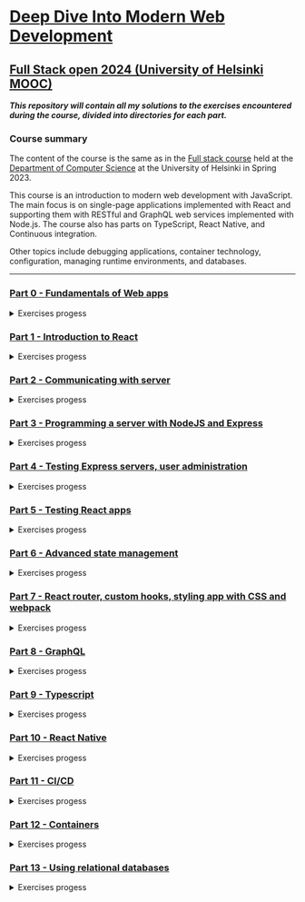 # [Deep Dive Into Modern Web Development](https://fullstackopen.com/en/)
## [Full Stack open 2024 (University of Helsinki MOOC)](https://fullstackopen.com/en/)

***This repository will contain all my solutions to the exercises encountered during the course, divided into directories for each part.***

### Course summary

The content of the course is the same as in the [Full stack course](https://fullstackopen.com/) held at the [Department of Computer Science](https://www.helsinki.fi/en/faculty-science/faculty/computer-science) at the University of Helsinki in Spring 2023.

This course is an introduction to modern web development with JavaScript. The main focus is on single-page applications implemented with React and supporting them with RESTful and GraphQL web services implemented with Node.js. The course also has parts on TypeScript, React Native, and Continuous integration.

Other topics include debugging applications, container technology, configuration, managing runtime environments, and databases.

----------------------------------------------------------------------------

### [Part 0 - Fundamentals of Web apps](https://github.com/ningia92/full-stack-open/tree/main/part0)
  <details> 
  <summary>Exercises progess</summary>
  
  - [x] 0.1  
  - [x] 0.2  
  - [x] 0.3  
  - [x] 0.4  
  - [x] 0.5  
  - [x] 0.6
        
  </details>

### [Part 1 - Introduction to React](https://github.com/ningia92/full-stack-open/tree/main/part1)
  <details> 
  <summary>Exercises progess</summary>
    
  - [x] 1.1
  - [x] 1.2
  - [x] 1.3
  - [x] 1.4
  - [x] 1.5
  - [ ] 1.6
  - [ ] 1.7
  - [ ] 1.8
  - [ ] 1.9
  - [ ] 1.10
  - [ ] 1.11
  - [ ] 1.12
  - [ ] 1.13
  - [ ] 1.14
        
  </details>

### [Part 2 - Communicating with server](https://github.com/ningia92/full-stack-open/tree/main/part2)
  <details> 
  <summary>Exercises progess</summary>
    
  - [ ] 2.1
  - [ ] 2.2
  - [ ] 2.3
  - [ ] 2.4
  - [ ] 2.5
  - [ ] 2.6
  - [ ] 2.7
  - [ ] 2.8
  - [ ] 2.9
  - [ ] 2.10
  - [ ] 2.11
  - [ ] 2.12
  - [ ] 2.13
  - [ ] 2.14
  - [ ] 2.15
  - [ ] 2.16
  - [ ] 2.17
  - [ ] 2.18
  - [ ] 2.19
  - [ ] 2.20

  </details>

### [Part 3 - Programming a server with NodeJS and Express](https://github.com/ningia92/full-stack-open/tree/main/part3)
  <details> 
  <summary>Exercises progess</summary>
    
  - [ ] 3.1
  - [ ] 3.2
  - [ ] 3.3
  - [ ] 3.4
  - [ ] 3.5
  - [ ] 3.6
  - [ ] 3.7
  - [ ] 3.8
  - [ ] 3.9
  - [ ] 3.10
  - [ ] 3.11
  - [ ] 3.12
  - [ ] 3.13
  - [ ] 3.14
  - [ ] 3.15
  - [ ] 3.16
  - [ ] 3.17
  - [ ] 3.18
  - [ ] 3.19
  - [ ] 3.20
  - [ ] 3.21
  - [ ] 3.22
        
  </details>

### [Part 4 - Testing Express servers, user administration](https://github.com/ningia92/full-stack-open/tree/main/part4)
  <details> 
  <summary>Exercises progess</summary>
    
  - [ ] 4.1
  - [ ] 4.2
  - [ ] 4.3
  - [ ] 4.4
  - [ ] 4.5
  - [ ] 4.6
  - [ ] 4.7
  - [ ] 4.8
  - [ ] 4.9
  - [ ] 4.10
  - [ ] 4.11
  - [ ] 4.12
  - [ ] 4.13
  - [ ] 4.14
  - [ ] 4.15
  - [ ] 4.16
  - [ ] 4.17
  - [ ] 4.18
  - [ ] 4.19
  - [ ] 4.20
  - [ ] 4.21
  - [ ] 4.22
    
  </details>

### [Part 5 - Testing React apps](https://github.com/ningia92/full-stack-open/tree/main/part5)
  <details> 
  <summary>Exercises progess</summary>
    
  - [ ] 5.1
  - [ ] 5.2
  - [ ] 5.3
  - [ ] 5.4
  - [ ] 5.5
  - [ ] 5.6
  - [ ] 5.7
  - [ ] 5.8
  - [ ] 5.9
  - [ ] 5.10
  - [ ] 5.11
  - [ ] 5.12
  - [ ] 5.13
  - [ ] 5.14
  - [ ] 5.15
  - [ ] 5.16
  - [ ] 5.17
  - [ ] 5.18
  - [ ] 5.19
  - [ ] 5.20
  - [ ] 5.21
    
  </details>

### [Part 6 - Advanced state management](https://github.com/ningia92/full-stack-open/tree/main/part6)
  <details> 
  <summary>Exercises progess</summary>
    
  - [ ] 6.1
  - [ ] 6.2
  - [ ] 6.3
  - [ ] 6.4
  - [ ] 6.5
  - [ ] 6.6
  - [ ] 6.7
  - [ ] 6.8
  - [ ] 6.9
  - [ ] 6.10
  - [ ] 6.11
  - [ ] 6.12
  - [ ] 6.13
  - [ ] 6.14
  - [ ] 6.15
  - [ ] 6.16
  - [ ] 6.17
  - [ ] 6.18
  - [ ] 6.19
  - [ ] 6.20
  - [ ] 6.21
    
  </details>

### [Part 7 - React router, custom hooks, styling app with CSS and webpack](https://github.com/ningia92/full-stack-open/tree/main/part7)
  <details> 
  <summary>Exercises progess</summary>
    
  - [ ] 7.1
  - [ ] 7.2
  - [ ] 7.3
  - [ ] 7.4
  - [ ] 7.5
  - [ ] 7.6
  - [ ] 7.7
  - [ ] 7.8
  - [ ] 7.9
  - [ ] 7.10
  - [ ] 7.11
  - [ ] 7.12
  - [ ] 7.13
  - [ ] 7.14
  - [ ] 7.15
  - [ ] 7.16
  - [ ] 7.17
  - [ ] 7.18
  - [ ] 7.19
  - [ ] 7.20
  - [ ] 7.21
    
  </details>

### [Part 8 - GraphQL](https://github.com/ningia92/full-stack-open/tree/main/part8)
  <details> 
  <summary>Exercises progess</summary>
    
  - [ ] 8.1
  - [ ] 8.2
  - [ ] 8.3
  - [ ] 8.4
  - [ ] 8.5
  - [ ] 8.6
  - [ ] 8.7
  - [ ] 8.8
  - [ ] 8.9
  - [ ] 8.10
  - [ ] 8.11
  - [ ] 8.12
  - [ ] 8.13
  - [ ] 8.14
  - [ ] 8.15
  - [ ] 8.16
  - [ ] 8.17
  - [ ] 8.18
  - [ ] 8.19
  - [ ] 8.20
  - [ ] 8.21
  - [ ] 8.22
  - [ ] 8.23
  - [ ] 8.24
  - [ ] 8.25
  - [ ] 8.26
    
  </details>

### [Part 9 - Typescript](https://github.com/ningia92/full-stack-open/tree/main/part9)
  <details> 
  <summary>Exercises progess</summary>
    
  - [ ] 9.1
  - [ ] 9.2
  - [ ] 9.3
  - [ ] 9.4
  - [ ] 9.5
  - [ ] 9.6
  - [ ] 9.7
  - [ ] 9.8
  - [ ] 9.9
  - [ ] 9.10
  - [ ] 9.11
  - [ ] 9.12
  - [ ] 9.13
  - [ ] 9.14
  - [ ] 9.15
  - [ ] 9.16
  - [ ] 9.17
  - [ ] 9.18
  - [ ] 9.19
  - [ ] 9.20
  - [ ] 9.21
  - [ ] 9.22
  - [ ] 9.23
  - [ ] 9.24
  - [ ] 9.25
  - [ ] 9.26
  - [ ] 9.27
    
  </details>

### [Part 10 - React Native](https://github.com/ningia92/full-stack-open/tree/main/part10)
  <details> 
  <summary>Exercises progess</summary>
    
  - [ ] 10.1
  - [ ] 10.2
  - [ ] 10.3
  - [ ] 10.4
  - [ ] 10.5
  - [ ] 10.6
  - [ ] 10.7
  - [ ] 10.8
  - [ ] 10.9
  - [ ] 10.10
  - [ ] 10.11
  - [ ] 10.12
  - [ ] 10.13
  - [ ] 10.14
  - [ ] 10.15
  - [ ] 10.16
  - [ ] 10.17
  - [ ] 10.18
  - [ ] 10.19
  - [ ] 10.20
  - [ ] 10.21
  - [ ] 10.22
  - [ ] 10.23
  - [ ] 10.24
  - [ ] 10.25
  - [ ] 10.26
  - [ ] 10.27
    
  </details>

### [Part 11 - CI/CD](https://github.com/ningia92/full-stack-open/tree/main/part11)
  <details> 
  <summary>Exercises progess</summary>
    
  - [ ] 11.1
  - [ ] 11.2
  - [ ] 11.3
  - [ ] 11.4
  - [ ] 11.5
  - [ ] 11.6
  - [ ] 11.7
  - [ ] 11.8
  - [ ] 11.9
  - [ ] 11.10
  - [ ] 11.11
  - [ ] 11.12
  - [ ] 11.13
  - [ ] 11.14
  - [ ] 11.15
  - [ ] 11.16
  - [ ] 11.17
  - [ ] 11.18
  - [ ] 11.19
  - [ ] 11.20
  - [ ] 11.21
  - [ ] 11.22
    
  </details>

### [Part 12 - Containers](https://github.com/ningia92/full-stack-open/tree/main/part12)
  <details> 
  <summary>Exercises progess</summary>
    
  - [ ] 12.1
  - [ ] 12.2
  - [ ] 12.3
  - [ ] 12.4
  - [ ] 12.5
  - [ ] 12.6
  - [ ] 12.7
  - [ ] 12.8
  - [ ] 12.9
  - [ ] 12.10
  - [ ] 12.11
  - [ ] 12.12
  - [ ] 12.13
  - [ ] 12.14
  - [ ] 12.15
  - [ ] 12.16
  - [ ] 12.17
  - [ ] 12.18
  - [ ] 12.19
  - [ ] 12.20
  - [ ] 12.21
  - [ ] 12.22
    
  </details>

### [Part 13 - Using relational databases](https://github.com/ningia92/full-stack-open/tree/main/part13)
  <details> 
  <summary>Exercises progess</summary>
    
  - [ ] 13.1
  - [ ] 13.2
  - [ ] 13.3
  - [ ] 13.4
  - [ ] 13.5
  - [ ] 13.6
  - [ ] 13.7
  - [ ] 13.8
  - [ ] 13.9
  - [ ] 13.10
  - [ ] 13.11
  - [ ] 13.12
  - [ ] 13.13
  - [ ] 13.14
  - [ ] 13.15
  - [ ] 13.16
  - [ ] 13.17
  - [ ] 13.18
  - [ ] 13.19
  - [ ] 13.20
  - [ ] 13.21
  - [ ] 13.22
  - [ ] 13.23
  - [ ] 13.24
    
  </details>
